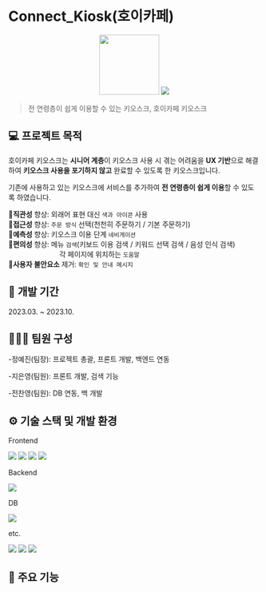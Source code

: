 # Connect_Kiosk(호이카페)
<p align="center">
    <img src="https://github.com/JiEunyoung/hoi_kiosk_project/assets/137987981/655bb8db-be8b-4ad9-9854-dfe7d164f41d" width="120px"/>
    <img src="https://github.com/JiEunyoung/hoi_kiosk_project/assets/137987981/d6104ff7-ce06-4e57-b694-fe23f8fb321c"/>   
</p>

> 전 연령층이 쉽게 이용할 수 있는 키오스크, 호이카페 키오스크

## 💻 프로젝트 목적
호이카페 키오스크는 **시니어 계층**이 키오스크 사용 시 겪는 어려움을 **UX 기반**으로 해결하여 **키오스크 사용을 포기하지 않고** 완료할 수 있도록 한 키오스크입니다. 

기존에 사용하고 있는 키오스크에 서비스를 추가하여 **전 연령층이 쉽게 이용**할 수 있도록 하였습니다.

🔺**직관성** 향상: 외래어 표현 대신 `색과 아이콘` 사용     
🔺**접근성** 향상: `주문 방식` 선택(천천히 주문하기 / 기본 주문하기)     
🔺**예측성** 향상: 키오스크 이용 단계 `네비게이션`      
🔺**편의성** 향상: 메뉴 `검색`(키보드 이용 검색 / 키워드 선택 검색 / 음성 인식 검색)   
&ensp;&ensp;&ensp;&ensp;&ensp;&ensp;&ensp;&nbsp;&ensp;&ensp;&ensp;&ensp;&ensp;&ensp;&ensp;각 페이지에 위치하는 `도움말`        
🔻**사용자 불안요소** 제거: `확인 및 안내 메시지`    

## 📆 개발 기간
2023.03. ~ 2023.10.

## 🧑‍🤝‍🧑 팀원 구성

-정예진(팀장): 프로젝트 총괄, 프론트 개발, 백엔드 연동


-지은영(팀원): 프론트 개발, 검색 기능


-전찬영(팀원): DB 연동, 백 개발

## ⚙️ 기술 스택 및 개발 환경
Frontend <br>

<img src="https://img.shields.io/badge/HTML5-E34F26?style=for-the-badge&logo=html5&logoColor=white"> <img src="https://img.shields.io/badge/CSS3-1572B6?style=for-the-badge&logo=css3&logoColor=white"> <img src="https://img.shields.io/badge/javascript-F7DF1E?style=for-the-badge&logo=javascript&logoColor=black"> <img src="https://img.shields.io/badge/bootstrap-7952B3?style=for-the-badge&logo=bootstrap&logoColor=white">

Backend <br>

<img src="https://img.shields.io/badge/node.js-339933?style=for-the-badge&logo=Node.js 19.8.1&logoColor=white">

DB <br>

<img src="https://img.shields.io/badge/mysql-4479A1?style=for-the-badge&logo=mysql 8.0.35&logoColor=white">

etc. <br>

<img src="https://img.shields.io/badge/github-181717?style=for-the-badge&logo=github&logoColor=white"> <img src="https://img.shields.io/badge/git-F05032?style=for-the-badge&logo=git&logoColor=white"> <img src="https://img.shields.io/badge/Visual Studio Code-007ACC?style=for-the-badge&logo=Visual Studio Code 1.75.1&logoColor=white"> 



## 📌 주요 기능
